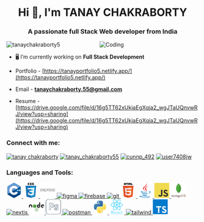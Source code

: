 
<h1 align="center">Hi 👋, I'm TANAY CHAKRABORTY</h1>
<h3 align="center">A passionate full Stack Web developer from India</h3>

<img align='right' alt='Coding' width='260' src='https://camo.githubusercontent.com/ab0f4cfe426b751c7c655e9d65d36918e3c43cde001cd9a9212515b43cc1acdc/68747470733a2f2f63646e2e6472696262626c652e636f6d2f75736572732f343338323431322f73637265656e73686f74732f31353633333237352f6d656469612f30383561303134656265626465373365356364353130633933393431663439612e676966'>

<p align="left"> <img src="https://komarev.com/ghpvc/?username=tanaychakraborty5&label=Profile%20views&color=0e75b6&style=flat" alt="tanaychakraborty5" /> </p>

- 🖥️ I’m currently working on **Full Stack Development**

- Portfolio - [https://tanayportfolio5.netlify.app/](https://tanayportfolio5.netlify.app/)

- Email - **tanaychakraborty.55@gmail.com**

- Resume - [https://drive.google.com/file/d/16g5TT62xUkjaEgXqja2_wgJTaUQnvwRJ/view?usp=sharing](https://drive.google.com/file/d/16g5TT62xUkjaEgXqja2_wgJTaUQnvwRJ/view?usp=sharing)

<h3 align="left">Connect with me:</h3>
<p align="left">
<a href="https://linkedin.com/in/tanay chakraborty" target="blank"><img align="center" src="https://raw.githubusercontent.com/rahuldkjain/github-profile-readme-generator/master/src/images/icons/Social/linked-in-alt.svg" alt="tanay chakraborty" height="30" width="40" /></a>
<a href="https://instagram.com/tanay_chakraborty55" target="blank"><img align="center" src="https://raw.githubusercontent.com/rahuldkjain/github-profile-readme-generator/master/src/images/icons/Social/instagram.svg" alt="tanay_chakraborty55" height="30" width="40" /></a>
<a href="https://www.codechef.com/users/cunnp_492" target="blank"><img align="center" src="https://cdn.jsdelivr.net/npm/simple-icons@3.1.0/icons/codechef.svg" alt="cunnp_492" height="30" width="40" /></a>
<a href="https://www.leetcode.com/user7408jw" target="blank"><img align="center" src="https://raw.githubusercontent.com/rahuldkjain/github-profile-readme-generator/master/src/images/icons/Social/leet-code.svg" alt="user7408jw" height="30" width="40" /></a>
</p>

<h3 align="left">Languages and Tools:</h3>
<p align="left"> <a href="https://www.w3schools.com/cpp/" target="_blank" rel="noreferrer"> <img src="https://raw.githubusercontent.com/devicons/devicon/master/icons/cplusplus/cplusplus-original.svg" alt="cplusplus" width="40" height="40"/> </a> <a href="https://www.w3schools.com/css/" target="_blank" rel="noreferrer"> <img src="https://raw.githubusercontent.com/devicons/devicon/master/icons/css3/css3-original-wordmark.svg" alt="css3" width="40" height="40"/> </a> <a href="https://expressjs.com" target="_blank" rel="noreferrer"> <img src="https://raw.githubusercontent.com/devicons/devicon/master/icons/express/express-original-wordmark.svg" alt="express" width="40" height="40"/> </a> <a href="https://www.figma.com/" target="_blank" rel="noreferrer"> <img src="https://www.vectorlogo.zone/logos/figma/figma-icon.svg" alt="figma" width="40" height="40"/> </a> <a href="https://firebase.google.com/" target="_blank" rel="noreferrer"> <img src="https://www.vectorlogo.zone/logos/firebase/firebase-icon.svg" alt="firebase" width="40" height="40"/> </a> <a href="https://git-scm.com/" target="_blank" rel="noreferrer"> <img src="https://www.vectorlogo.zone/logos/git-scm/git-scm-icon.svg" alt="git" width="40" height="40"/> </a> <a href="https://www.w3.org/html/" target="_blank" rel="noreferrer"> <img src="https://raw.githubusercontent.com/devicons/devicon/master/icons/html5/html5-original-wordmark.svg" alt="html5" width="40" height="40"/> </a> <a href="https://www.java.com" target="_blank" rel="noreferrer"> <img src="https://raw.githubusercontent.com/devicons/devicon/master/icons/java/java-original.svg" alt="java" width="40" height="40"/> </a> <a href="https://developer.mozilla.org/en-US/docs/Web/JavaScript" target="_blank" rel="noreferrer"> <img src="https://raw.githubusercontent.com/devicons/devicon/master/icons/javascript/javascript-original.svg" alt="javascript" width="40" height="40"/> </a> <a href="https://www.mongodb.com/" target="_blank" rel="noreferrer"> <img src="https://raw.githubusercontent.com/devicons/devicon/master/icons/mongodb/mongodb-original-wordmark.svg" alt="mongodb" width="40" height="40"/> </a> <a href="https://nextjs.org/" target="_blank" rel="noreferrer"> <img src="https://cdn.worldvectorlogo.com/logos/nextjs-2.svg" alt="nextjs" width="40" height="40"/> </a> <a href="https://nodejs.org" target="_blank" rel="noreferrer"> <img src="https://raw.githubusercontent.com/devicons/devicon/master/icons/nodejs/nodejs-original-wordmark.svg" alt="nodejs" width="40" height="40"/> </a> <a href="https://www.photoshop.com/en" target="_blank" rel="noreferrer"> <img src="https://raw.githubusercontent.com/devicons/devicon/master/icons/photoshop/photoshop-line.svg" alt="photoshop" width="40" height="40"/> </a> <a href="https://postman.com" target="_blank" rel="noreferrer"> <img src="https://www.vectorlogo.zone/logos/getpostman/getpostman-icon.svg" alt="postman" width="40" height="40"/> </a> <a href="https://www.python.org" target="_blank" rel="noreferrer"> <img src="https://raw.githubusercontent.com/devicons/devicon/master/icons/python/python-original.svg" alt="python" width="40" height="40"/> </a> <a href="https://reactjs.org/" target="_blank" rel="noreferrer"> <img src="https://raw.githubusercontent.com/devicons/devicon/master/icons/react/react-original-wordmark.svg" alt="react" width="40" height="40"/> </a> <a href="https://tailwindcss.com/" target="_blank" rel="noreferrer"> <img src="https://www.vectorlogo.zone/logos/tailwindcss/tailwindcss-icon.svg" alt="tailwind" width="40" height="40"/> </a> <a href="https://www.typescriptlang.org/" target="_blank" rel="noreferrer"> <img src="https://raw.githubusercontent.com/devicons/devicon/master/icons/typescript/typescript-original.svg" alt="typescript" width="40" height="40"/> </a> </p>
